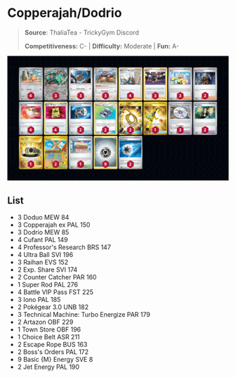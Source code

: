 # Copperajah/Dodrio

> **Source**: ThaliaTea - TrickyGym Discord
> 
> **Competitiveness:** C- | **Difficulty:** Moderate | **Fun:** A-

![decklist](../../!Images/Standard/8BST-PAR/Copperajah-Dodrio.png)

## List
* 3 Doduo MEW 84
* 3 Copperajah ex PAL 150
* 3 Dodrio MEW 85
* 4 Cufant PAL 149
* 4 Professor's Research BRS 147
* 4 Ultra Ball SVI 196
* 3 Raihan EVS 152
* 2 Exp. Share SVI 174
* 2 Counter Catcher PAR 160
* 1 Super Rod PAL 276
* 4 Battle VIP Pass FST 225
* 3 Iono PAL 185
* 2 Pokégear 3.0 UNB 182
* 3 Technical Machine: Turbo Energize PAR 179
* 2 Artazon OBF 229
* 1 Town Store OBF 196
* 1 Choice Belt ASR 211
* 2 Escape Rope BUS 163
* 2 Boss's Orders PAL 172
* 9 Basic {M} Energy SVE 8
* 2 Jet Energy PAL 190

